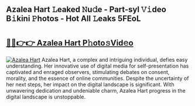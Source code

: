 ## Azalea Hart 𝙻eaked 𝙽u𝚍e - Part-syl 𝚅𝚒deo B𝚒kini 𝙿hotos - Hot All 𝙻eaks 5FEoL

# <h2><a href="http://ld44igc.urlbe.top/?page=Azalea+Hart">🔗🔗👉👉 Azalea Hart P𝚑oto𝚜Vid𝚎o</a></h2>

[![Azalea Hart](https://i.imgur.com/eBuTRDB.gif)](http://ld44igc.urlbe.top/?page=Azalea+Hart)
Azalea Hart, a complex and intriguing individual, defies easy understanding. Her innovative use of digital media for self-presentation has captivated and enraged observers, stimulating debates on consent, morality, and the essence of online communities. Despite the uncertainty of her next steps, her impact on the digital landscape is significant. With unwavering dedication and undeniable charm, Azalea Hart progress in the digital landscape is unstoppable.
